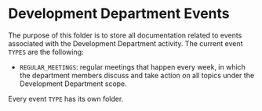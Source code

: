 # Development Department Events

The purpose of this folder is to store all documentation related to events associated with the Development Department activity. The current event `TYPES` are the following:

- `REGULAR_MEETINGS`: regular meetings that happen every week, in which the department members discuss and take action on all topics under the Development Department scope.

Every event `TYPE` has its own folder.
